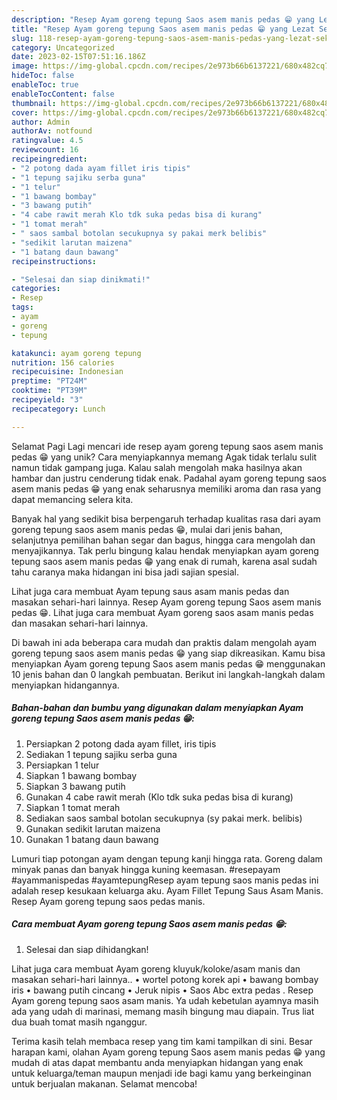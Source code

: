 ```yaml
---
description: "Resep Ayam goreng tepung Saos asem manis pedas 😁 yang Lezat Sekali, Sempurna"
title: "Resep Ayam goreng tepung Saos asem manis pedas 😁 yang Lezat Sekali, Sempurna"
slug: 118-resep-ayam-goreng-tepung-saos-asem-manis-pedas-yang-lezat-sekali-sempurna
category: Uncategorized
date: 2023-02-15T07:51:16.186Z
image: https://img-global.cpcdn.com/recipes/2e973b66b6137221/680x482cq70/ayam-goreng-tepung-saos-asem-manis-pedas-foto-resep-utama.jpg
hideToc: false
enableToc: true
enableTocContent: false
thumbnail: https://img-global.cpcdn.com/recipes/2e973b66b6137221/680x482cq70/ayam-goreng-tepung-saos-asem-manis-pedas-foto-resep-utama.jpg
cover: https://img-global.cpcdn.com/recipes/2e973b66b6137221/680x482cq70/ayam-goreng-tepung-saos-asem-manis-pedas-foto-resep-utama.jpg
author: Admin
authorAv: notfound
ratingvalue: 4.5
reviewcount: 16
recipeingredient:
- "2 potong dada ayam fillet iris tipis"
- "1 tepung sajiku serba guna"
- "1 telur"
- "1 bawang bombay"
- "3 bawang putih"
- "4 cabe rawit merah Klo tdk suka pedas bisa di kurang"
- "1 tomat merah"
- " saos sambal botolan secukupnya sy pakai merk belibis"
- "sedikit larutan maizena"
- "1 batang daun bawang"
recipeinstructions:

- "Selesai dan siap dinikmati!"
categories:
- Resep
tags:
- ayam
- goreng
- tepung

katakunci: ayam goreng tepung 
nutrition: 156 calories
recipecuisine: Indonesian
preptime: "PT24M"
cooktime: "PT39M"
recipeyield: "3"
recipecategory: Lunch

---
```



Selamat Pagi Lagi mencari ide resep ayam goreng tepung saos asem manis pedas 😁 yang unik? Cara menyiapkannya memang Agak tidak terlalu sulit namun tidak gampang juga. Kalau salah mengolah maka hasilnya akan hambar dan justru cenderung tidak enak. Padahal ayam goreng tepung saos asem manis pedas 😁 yang enak seharusnya memiliki aroma dan rasa yang dapat memancing selera kita.


Banyak hal yang sedikit bisa berpengaruh terhadap kualitas rasa dari ayam goreng tepung saos asem manis pedas 😁, mulai dari jenis bahan, selanjutnya pemilihan bahan segar dan bagus, hingga cara mengolah dan menyajikannya. Tak perlu bingung kalau hendak menyiapkan ayam goreng tepung saos asem manis pedas 😁 yang enak di rumah, karena asal sudah tahu caranya maka hidangan ini bisa jadi sajian spesial.

Lihat juga cara membuat Ayam tepung saus asam manis pedas dan masakan sehari-hari lainnya. Resep Ayam goreng tepung Saos asem manis pedas 😁. Lihat juga cara membuat Ayam goreng saos asam manis pedas dan masakan sehari-hari lainnya.


Di bawah ini ada beberapa cara mudah dan praktis dalam mengolah ayam goreng tepung saos asem manis pedas 😁 yang siap dikreasikan. Kamu bisa menyiapkan Ayam goreng tepung Saos asem manis pedas 😁 menggunakan 10 jenis bahan dan 0 langkah pembuatan. Berikut ini langkah-langkah dalam menyiapkan hidangannya.

<!--inarticleads1-->

##### Bahan-bahan dan bumbu yang digunakan dalam menyiapkan Ayam goreng tepung Saos asem manis pedas 😁:

1. Persiapkan 2 potong dada ayam fillet, iris tipis
1. Sediakan 1 tepung sajiku serba guna
1. Persiapkan 1 telur
1. Siapkan 1 bawang bombay
1. Siapkan 3 bawang putih
1. Gunakan 4 cabe rawit merah (Klo tdk suka pedas bisa di kurang)
1. Siapkan 1 tomat merah
1. Sediakan  saos sambal botolan secukupnya (sy pakai merk. belibis)
1. Gunakan sedikit larutan maizena
1. Gunakan 1 batang daun bawang


Lumuri tiap potongan ayam dengan tepung kanji hingga rata. Goreng dalam minyak panas dan banyak hingga kuning keemasan. #resepayam #ayammanispedas #ayamtepungResep ayam tepung saos manis pedas ini adalah resep kesukaan keluarga aku. Ayam Fillet Tepung Saus Asam Manis. Resep Ayam goreng tepung saos pedas manis. 

<!--inarticleads2-->

##### Cara membuat Ayam goreng tepung Saos asem manis pedas 😁:


1. Selesai dan siap dihidangkan!

Lihat juga cara membuat Ayam goreng kluyuk/koloke/asam manis dan masakan sehari-hari lainnya.. • wortel potong korek api • bawang bombay iris • bawang putih cincang • Jeruk nipis • Saos Abc extra pedas . Resep Ayam goreng tepung saos asam manis. Ya udah kebetulan ayamnya masih ada yang udah di marinasi, memang masih bingung mau diapain. Trus liat dua buah tomat masih nganggur. 

Terima kasih telah membaca resep yang tim kami tampilkan di sini. Besar harapan kami, olahan Ayam goreng tepung Saos asem manis pedas 😁 yang mudah di atas dapat membantu anda menyiapkan hidangan yang enak untuk keluarga/teman maupun menjadi ide bagi kamu yang berkeinginan untuk berjualan makanan. Selamat mencoba!
